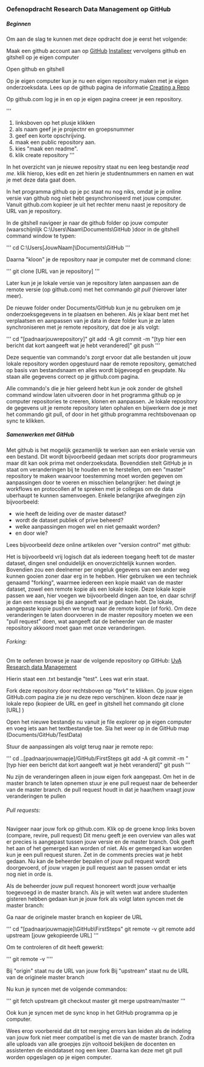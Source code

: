 ### Oefenopdracht Research Data Management op GitHub

##### Beginnen

Om aan de slag te kunnen met deze opdracht doe je eerst het volgende:

Maak een github account aan op [GitHub](https://www.github.com)
[Installeer](https://help.github.com/articles/set-up-git/) vervolgens github en gitshell op je eigen computer 

Open github en gitshell

Op je eigen computer kun je nu een eigen repository maken met je eigen onderzoeksdata.
Lees op de github pagina de informatie [Creating a Repo](https://help.github.com/articles/create-a-repo/)

Op github.com log je in en op je eigen pagina creeer je een repository. 

'''
1. linksboven op het plusje klikken
2. als naam geef je je projectnr en groepsnummer
3. geef een korte opschrijving.
4. maak een public repository aan.
5. kies "maak een readme".
6. klik create repository
'''

In het overzicht van je nieuwe repositry staat nu een leeg bestandje *read me*.
klik hierop, kies edit en zet hierin je studentnummers en namen en wat je met deze data gaat doen.

In het programma github op je pc staat nu nog niks, omdat je je online versie van github nog niet hebt gesynchroniseerd met jouw computer. Vanuit github.com kopieer je uit het rechter menu naast je repository de URL van je repository.

In de gitshell navigeer je naar de github folder op jouw computer (waarschijnlijk C:\Users\Naam\Documents\GitHub )door in de gitshell command window te typen:

'''
cd C:\Users\[JouwNaam]\Documents\GitHub
'''

Daarna "kloon" je de repository naar je computer met de command clone:

'''
git clone [URL van je repository]
'''

Later kun je je lokale versie van je repository laten aanpassen aan de remote versie (op github.com) met het commando *git pull* (hierover later meer).

De nieuwe folder onder Documents/GitHub kun je nu gebruiken om je onderzoeksgegevens in te plaatsen en beheren.
Als je klaar bent met het verplaatsen en aanpassen van je data in deze folder kun je ze laten synchroniseren met je remote repository, dat doe je als volgt:

'''
cd "[padnaarjouwrepository]" 
git add -A 
git commit -m "[typ hier een bericht dat kort aangeeft wat je hebt verandered]"
git push
'''

Deze sequentie van commando's zorgt ervoor dat alle bestanden uit jouw lokale repository worden opgestuurd naar de remote repository, gematched op basis van bestandsnaam en alles wordt bijgevoegd en geupdate. Nu staan alle gegevens correct op je github.com pagina. 

Alle commando's die je hier geleerd hebt kun je ook zonder de gitshell command window laten uitvoeren door in het programma github op je computer repositories te creeren, klonen en aanpassen. Je lokale repository de gegevens uit je remote repository laten ophalen en bijwerkern doe je met het commando git pull, of door in het github programma rechtsbovenaan op sync te klikken.


##### Samenwerken met GitHub

Met github is het mogelijk gezamenlijk te werken aan een enkele versie van een bestand. Dit wordt bijvoorbeeld gedaan met scripts door programmeurs maar dit kan ook prima met onderzoeksdata. Bovenddien stelt GitHub je in staat om veranderingen bij te houden en te herstellen, om een "master" repository te maken waarvoor toestemming moet worden gegeven om aanpassingen door te voeren en misschien belangrijker: het dwingt je workflows en protocollen af te spreken met je collegas om de data uberhaupt te kunnen samenvoegen.
Enkele belangrijke afwegingen zijn bijvoorbeeld:
- wie heeft de leiding over de master dataset?
- wordt de dataset publiek of prive beheerd?
- welke aanpassingen mogen wel en niet gemaakt worden?
- en door wie?

Lees bijvoorbeeld deze online artikelen over "version control" met github:

Het is bijvoorbeeld vrij logisch dat als iedereen toegang heeft tot de master dataset, dingen snel onduidelijk en onoverzichtelijk kunnen worden. Bovendien zou een deelnemer per ongeluk gegevens van een ander weg kunnen gooien zoner daar erg in te hebben. Hier gebruiken we een techniek genaamd "forking", waarmee iedereen een kopie maakt van de master dataset, zowel een remote kopie als een lokale kopie. Deze lokale kopie passen we aan, hier voegen we bijvoorbeeld dingen aan toe, en daar schrijf je dan een message bij die aangeeft wat je gedaan hebt. De lokale, aangepaste kopie pushen we terug naar de remote kopie (of fork). Om deze veranderingen te laten doorvoeren in de master repository moeten we een "pull request" doen, wat aangeeft dat de beheerder van de master repository akkoord moet gaan met onze veranderingen.

###### Forking:

Om te oefenen browse je naar de volgende repository op GitHub:
[UvA Research data Management](https://github.com/UvARDM/FirstSteps)

Hierin staat een .txt bestandje "test". Lees wat erin staat.

Fork deze repository door rechtsboven op "fork" te klikken. Op jouw eigen GitHub.com pagina zie je nu deze repo verschijnen. kloon deze naar je lokale repo (kopieer de URL en geef in gitshell het commando git clone [URL] )

Open het nieuwe bestandje nu vanuit je file explorer op je eigen computer en voeg iets aan het textbestandje toe. Sla het weer op in de GitHub map (Documents/GitHub/TestData)

Stuur de aanpassingen als volgt terug naar je remote repo:

'''
cd ..[padnaarjouwmapje]/GitHub/FirstSteps
git add -A 
git commit -m "[typ hier een bericht dat kort aangeeft wat je hebt veranderd]"
git push
'''

Nu zijn de veranderingen alleen in jouw eigen fork aangepast. Om het in de master branch te laten opnemen stuur je ene pull request naar de beheerder van de master branch. de pull request houdt in dat je haar/hem vraagt jouw veranderingen te pullen

###### Pull requests:

Navigeer naar jouw fork op github.com. Klik op de groene knop links boven (compare, revire, pull request) Dit menu geeft je een overview van alles wat er precies is aangepast tussen jouw versie en de master branch. Ook geeft het aan of het gemerged kan worden of niet. Als er gemerged kan worden kun je een pull request sturen. Zet in de comments precies wat je hebt gedaan. Nu kan de beheerder bepalen of jouw pull request wordt doorgevoerd, of jouw vragen je pull request aan te passen omdat er iets nog niet in orde is.

Als de beheerder jouw pull request honoreert wordt jouw verhaaltje toegevoegd in de master branch. Als je wilt weten wat andere studenten gisteren hebben gedaan kun je jouw fork als volgt laten syncen met de master branch:

Ga naar de originele master branch en kopieer de URL

'''
cd "[padnaarjouwmapje]\GitHub\FirstSteps"
git remote -v
git remote add upstream [jouw gekopieerde URL]
'''

Om te controleren of dit heeft gewerkt:

'''
git remote -v
''''

Bij "origin" staat nu de URL van jouw fork
Bij "upstream" staat nu de URL van de originele master branch

Nu kun je syncen met de volgende commandos:

'''
git fetch upstream
git checkout master
git merge upstream/master
'''

Ook kun je syncen met de sync knop in het GitHub programma op je computer.

Wees erop voorbereid dat dit tot merging errors kan leiden als de indeling van jouw fork niet meer compatibel is met die van de master branch. Zodra alle uploads van alle groepjes zijn voltooid bekijken de docenten en assistenten de einddataset nog een keer. Daarna kan deze met git pull worden opgeslagen op je eigen computer.
